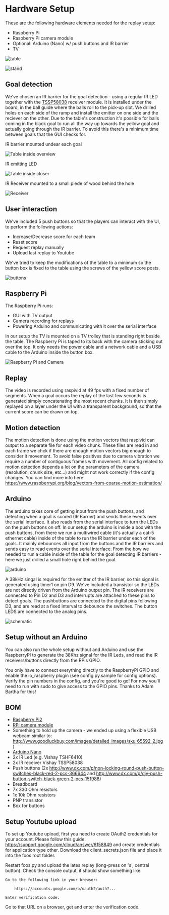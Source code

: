 # Hardware Setup

These are the following hardware elements needed for the replay setup:
 * Raspberry Pi
 * Raspberry Pi camera module
 * Optional: Arduino (Nano) w/ push buttons and IR barrier
 * TV

![table](table.jpg)

![stand](stand.jpg)


## Goal detection

We've chosen an IR barrier for the goal detection - using a regular IR LED together with the [TSSP58038](http://www.vishay.com/docs/82479/tssp58038.pdf) receiver module.
It is installed under the board, in the ball guide where the balls roll to the pick-up slot. We drilled holes on each side of the ramp and install the emitter on one side and the reciever on the other.
Due to the table's construction it's possible for balls coming in the black goal to run all the way up towards the yellow goal and actually going through the IR barrier. To avoid this there's a minimum time between goals that the GUI checks for.

IR barrier mounted undear each goal

![Table inside overview](table_inside.jpg)

IR emitting LED

![Table inside closer](table_inside2.jpg)

IR Receiver mounted to a small piede of wood behind the hole

![Receiver](receiver.jpg)

## User interaction

We've included 5 push buttons so that the players can interact with the UI, to perform the following actions:
 * Increase/Decrease score for each team
 * Reset score
 * Request replay manually
 * Upload last replay to Youtube

We've tried to keep the modifications of the table to a minimum so the button box is fixed to the table using the screws of the yellow score posts.

![buttons](buttons.jpg)

## Raspberry Pi

The Raspberry Pi runs:
 * GUI with TV output
 * Camera recording for replays
 * Powering Arduino and communicating with it over the serial interface

In our setup the TV is mounted on a TV trolley that is standing right beside the table. The Raspberry Pi is taped to its back with the camera sticking out over the top.
It only needs the power cable and a network cable and a USB cable to the Arduino inside the button box.

![Raspberry Pi and Camera](raspberry_cam.jpg)

## Replay

The video is recorded using raspivid at 49 fps with a fixed number of segments. When a goal occurs the replay of the last few seconds is generated simply concatenating the most recent chunks.
It is then simply replayed on a layer under the UI with a transparent background, so that the current score can be drawn on top.

## Motion detection

The motion detection is done using the motion vectors that raspivid can output to a separate file for each video chunk.
These files are read in and each frame we chck if there are enough motion vectors big enough to consider it movement.
To avoid false positives due to camera vibration we require a number of contiguous frames with movement.
All config related to motion detection depends a lot on the parameters of the camera (resolution, chunk size, etc...) and might not work correctly if the config changes.
You can find more info here: https://www.raspberrypi.org/blog/vectors-from-coarse-motion-estimation/

## Arduino

The arduino takes core of getting input from the push buttons, and detecting when a goal is scored (IR Barrier) and sends these events over the serial interface.
It also reads from the serial interface to turn the LEDs on the push buttons on off.
In our setup the arduino is inside a box with the push buttons, from there we run a multiwired cable (it's actually a cat-5 ethernet cable) inside of the table to run the IR barrier under each of the goals.
It mainly debounces all input from the buttons and the IR barriers and sends easy to read events over the serial interface.
From the bow we needed to run a cable inside of the table for the goal detecting IR barriers - here we just drilled a small hole right behind the goal.

![arduino](arduino.jpg)

A 38kHz singal is required for the emitter of the IR barrier, so this signal is generated using timer1 on pin D9. We've included a transistor so the LEDs are not directly driven from the Arduino output pin.
The IR receivers are connected to Pin D2 and D3 and interrupts are attached to these pins to detect goals. The pushbuttons are connected to the digital pins following D3, and are read at a fixed interval to debounce the switches.
The button LEDS are connected to the analog pins.

![schematic](foos_arduino_schem.png)

## Setup without an Arduino

You can also run the whole setup without and Arduino and use the RaspberryPI to generate the 38Khz signal for the IR Leds, and read the IR receivers/buttons directly from the RPIs GPIO.

You only have to connect everything directly to the RaspberryPi GPIO and enable the io_raspberry plugin (see config.py.sample for config options).
Verify the pin numbers in the config, and you're good to go!
For now you'll need to run with sudo to give access to the GPIO pins.
Thanks to Adam Bartha for this!

## BOM

 * [Raspberry Pi2](https://www.raspberrypi.org/products/raspberry-pi-2-model-b/)
 * [RPi camera module](https://www.raspberrypi.org/products/camera-module/)
 * Something to hold up the camera - we ended up using a flexible USB webcam similar to: http://www.goodluckbuy.com/images/detailed_images/sku_65592_2.jpg)
 * [Arduino Nano](https://www.arduino.cc/en/Main/ArduinoBoardNano)
 * 2x IR Led (e.g. Vishay TSHF6410)
 * 2x IR receiver Vishay TSSP58038
 * Push buttons (2x http://www.dx.com/p/non-locking-round-push-button-switches-black-red-2-pcs-366644 and http://www.dx.com/p/diy-push-button-switch-black-green-2-pcs-151988)
 * Breadboard
 * 7x 330 Ohm resistors
 * 1x 10k Ohm resistors
 * PNP transistor
 * Box for buttons

## Setup Youtube upload

To set up Youtube upload, first you need to create OAuth2 credentials for your account.
Please follow this guide: https://support.google.com/cloud/answer/6158849 and create credentials for application type other.
Download the client_secrets.json file and place it into the foos root folder.

Restart foos.py and upload the lates replay (long-press on 's', central button). Check the console output, it should show something like:

```
Go to the following link in your browser:

    https://accounts.google.com/o/oauth2/auth?...

Enter verification code:
```

Go to that URL on a browser, get and enter the verification code.
